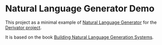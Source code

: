 # Natural Language Generator Demo

This project as a minimal example of [Natural Language Generator](https://en.wikipedia.org/wiki/Natural_language_generation) for the [Derivator project](https://allofphysicsgraph.github.io/derivator/).

It is based on the book [Building Natural Language Generation Systems](https://www.cambridge.org/core/books/building-natural-language-generation-systems/0AE70C709A9BFBDC80B349B2D22A78CD).
